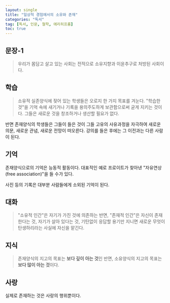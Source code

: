 ```yaml
---
layout: single
title: "일상적 경험에서의 소유와 존재"
categories: "독서"
tag: [독서, 인문, 철학, 에리히프롬]
toc: true
---
```


## 문장-1

> 우리가 몸담고 살고 있는 사회는 전적으로 소유지향과 이윤추구로 처방된 사회이다.

## 학습

> 소유적 실존양식에 젖어 있는 학생들은 오로지 한 가지 목표를 겨눈다. "학습한 것"을 기억 속에 새기거나 기록을 용의주도하게 보관함으로써 굳게 지키는 것이다. 그들은 새로운 것을 창조하거나 생산할 필요가 없다.

반면 존재양식의 학생들은 그들이 들은 것이 그들 고유의 사유과정을 자극하여 새로운 의문, 새로운 관념, 새로운 전망이 떠오른다. 강의를 들은 후에는 그 이전과는 다른 사람이 된다.

## 기억

존재양식으로의 기억은 능동적 활동이다. 대표적인 예로 프로이트가 찾아낸 "자유연상(free association)"을 들 수가 있다.

사진 등의 기록은 대부분 사람들에게 소외된 기억이 된다.

## 대화

> "소유적 인간"은 자기가 가진 것에 의존하는 반면, "존재적 인간"은 자신이 존재한다는 것, 자기가 살아 있다는 것, 기탄없이 응답할 용기만 지니면 새로운 무엇이 탄생하리라는 사실에 자신을 맡긴다.

## 지식

> 존재양식의 지고의 목표는 **보다 깊이 아는 것**인 반면, 소유양식의 지고의 목표는 **보다 많이 아는 것**이다.

## 사랑

실제로 존재하는 것은 사랑의 행위뿐이다.






